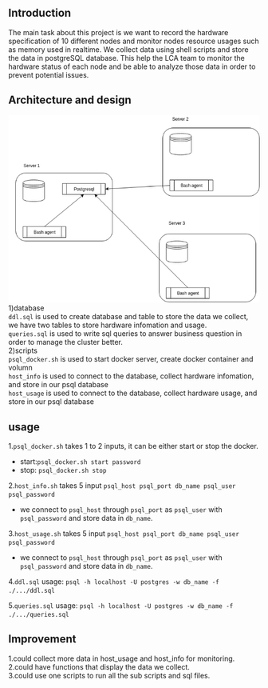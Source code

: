 ## Introduction
The main task about this project is we want to record the hardware specification of 10 different nodes and monitor nodes resource usages such as memory
used in realtime. We collect data using shell scripts and store the data in postgreSQL database. This help the LCA team to monitor the hardware status
of each node and be able to analyze those data in order to prevent potential issues.  
  
## Architecture and design
![my image](./assets/arch.png)  
1)database  
`ddl.sql` is used to create database and table to store the data we collect, we have two tables to store hardware infomation and usage.  
`queries.sql` is used to write sql queries to answer business question in order to manage the cluster better.  
2)scripts  
`psql_docker.sh` is used to start docker server, create docker container and volumn  
`host_info` is used to connect to the database, collect hardware infomation, and store in our psql database  
`host_usage` is used to connect to the database, collect hardware usage, and store in our psql database  
  
## usage
1.`psql_docker.sh` takes 1 to 2 inputs, it can be either start or stop the docker.  
 * start:`psql_docker.sh start password`  
 * stop: `psql_docker.sh stop`  

2.`host_info.sh` takes 5 input `psql_host psql_port db_name psql_user psql_password`  
 * we connect to `psql_host` through `psql_port` as `psql_user` with `psql_password` and store data in `db_name`.  
 
3.`host_usage.sh` takes 5 input `psql_host psql_port db_name psql_user psql_password`  
 * we connect to `psql_host` through `psql_port` as `psql_user` with `psql_password` and store data in `db_name`.  
 
4.`ddl.sql` usage: `psql -h localhost -U postgres -w db_name -f ./.../ddl.sql`  

5.`queries.sql` usage: `psql -h localhost -U postgres -w db_name -f ./.../queries.sql`  
  
## Improvement  
1.could collect more data in host_usage and host_info for monitoring.  
2.could have functions that display the data we collect.  
3.could use one scripts to run all the sub scripts and sql files.  
